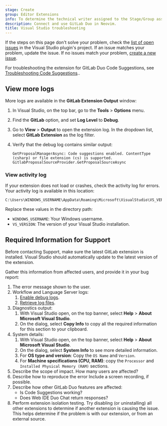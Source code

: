 ```yaml
---
stage: Create
group: Editor Extensions
info: To determine the technical writer assigned to the Stage/Group associated with this page, see https://handbook.gitlab.com/handbook/product/ux/technical-writing/#assignments
description: Connect and use GitLab Duo in Neovim.
title: Visual Studio troubleshooting
---
```


If the steps on this page don't solve your problem, check the
[list of open issues](https://gitlab.com/gitlab-org/editor-extensions/gitlab-visual-studio-extension/-/issues/?sort=created_date&state=opened&first_page_size=100)
in the Visual Studio plugin's project. If an issue matches your problem, update the issue.
If no issues match your problem, [create a new issue](https://gitlab.com/gitlab-org/editor-extensions/gitlab-visual-studio-extension/-/issues/new).

For troubleshooting the extension for GitLab Duo Code Suggestions,
see [Troubleshooting Code Suggestions](../../user/project/repository/code_suggestions/troubleshooting.md#microsoft-visual-studio-troubleshooting)..

## View more logs

More logs are available in the **GitLab Extension Output** window:

1. In Visual Studio, on the top bar, go to the **Tools** > **Options** menu.
1. Find the **GitLab** option, and set **Log Level** to **Debug**.
1. Go to **View** > **Output** to open the extension log. In the dropdown list, select **GitLab Extension** as the log filter.
1. Verify that the debug log contains similar output:

   ```shell
   GetProposalManagerAsync: Code suggestions enabled. ContentType (csharp) or file extension (cs) is supported.
   GitlabProposalSourceProvider.GetProposalSourceAsync
   ```

### View activity log

If your extension does not load or crashes, check the activity log for errors.
Your activity log is available in this location:

```plaintext
C:\Users\WINDOWS_USERNAME\AppData\Roaming\Microsoft\VisualStudio\VS_VERSION\ActivityLog.xml
```

Replace these values in the directory path:

- `WINDOWS_USERNAME`: Your Windows username.
- `VS_VERSION`: The version of your Visual Studio installation.

## Required Information for Support

Before contacting Support, make sure the latest GitLab extension is installed. Visual Studio should automatically update to the latest version of the extension.

Gather this information from affected users, and provide it in your bug report:

1. The error message shown to the user.
1. Workflow and Language Server logs:
   1. [Enable debug logs](#view-more-logs).
   1. [Retrieve log files](#view-activity-log).
1. Diagnostics output:
   1. With Visual Studio open, on the top banner, select **Help** > **About Microsoft Visual Studio**.
   1. On the dialog, select **Copy Info** to copy all the required information for this section to your clipboard.
1. System details:
   1. With Visual Studio open, on the top banner, select **Help** > **About Microsoft Visual Studio**.
   1. On the dialog, select **System Info** to see more detailed information.
   1. For **OS type and version**: Copy the `OS Name` and `Version`.
   1. For **Machine specifications (CPU, RAM)**: copy the `Processor` and `Installed Physical Memory (RAM)` sections.
1. Describe the scope of impact. How many users are affected?
1. Describe how to reproduce the error Include a screen recording, if possible.
1. Describe how other GitLab Duo features are affected:
   - Is Code Suggestions working?
   - Does Web IDE Duo Chat return responses?
1. Perform extension isolation testing. Try disabling (or uninstalling) all other extensions to determine
   if another extension is causing the issue. This helps determine if the problem is with our extension,
   or from an external source.
